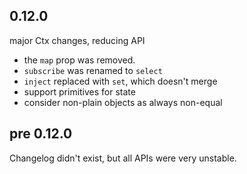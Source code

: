 
## 0.12.0

major Ctx changes, reducing API

- the `map` prop was removed.
- `subscribe` was renamed to `select`
- `inject` replaced with `set`, which doesn't merge
- support primitives for state
- consider non-plain objects as always non-equal

## pre 0.12.0

Changelog didn't exist, but all APIs were
very unstable.

